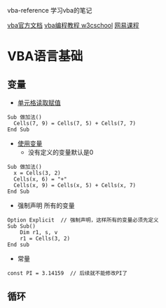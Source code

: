 vba-reference
学习vba的笔记

[vba官方文档](https://docs.microsoft.com/zh-cn/office/vba/api/overview/excel)
[vba编程教程 w3cschool](https://www.w3cschool.cn/excelvba/?)
[网易课程](https://study.163.com/course/courseLearn.htm?courseId=1003088001)

# VBA语言基础
## 变量
* [单元格读取赋值](./01单元格读取赋值.xlsm)
```
Sub 做加法()
  Cells(7, 9) = Cells(7, 5) + Cells(7, 7)
End Sub
```
* [使用变量](./02使用变量.xlsm)
    * 没有定义的变量默认是0
```
Sub 做加法()
  x = Cells(3, 2)
  Cells(x, 6) = "+"
  Cells(x, 9) = Cells(x, 5) + Cells(x, 7)
End Sub
```
* 强制声明
所有的变量
```
Option Explicit  // 强制声明，这样所有的变量必须先定义
Sub Sub()
    Dim r1, s, v
    r1 = Cells(3, 2)
End sub
```
* 常量
```
const PI = 3.14159  // 后续就不能修改PI了
```

## 循环
